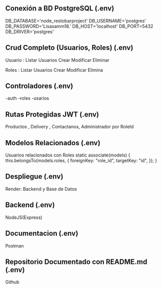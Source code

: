 ## Conexión a BD PostgreSQL (.env)
DB_DATABASE='node_restobarproject'
DB_USERNAME='postgres'
DB_PASSWORD='Lisasamm18.'
DB_HOST='localhost'
DB_PORT=5432
DB_DRIVER='postgres'

## Crud Completo (Usuarios, Roles) (.env)

Usuario : 
Listar Usuarios
Crear
Modificar
Eliminar

Roles : 
Listar Usuarios
Crear
Modificar
Elimina

## Controladores  (.env)

-auth
-roles
-usarios

## Rutas Protegidas JWT (.env)

Productos , Delivery , Contactanos, Administrador por RoleId

## Modelos Relacionados (.env)

Usuarios relacionados con Roles
static associate(models) {
    this.belongsTo(models.roles, {
      foreignKey: "role_id",
      targetKey: "id",
    });
  }

## Despliegue (.env)

Render: Backend y Base de Datos

## Backend (.env)

NodeJS(Express)

## Documentacion (.env)

Postman

## Repositorio Documentado con README.md (.env)

Github
